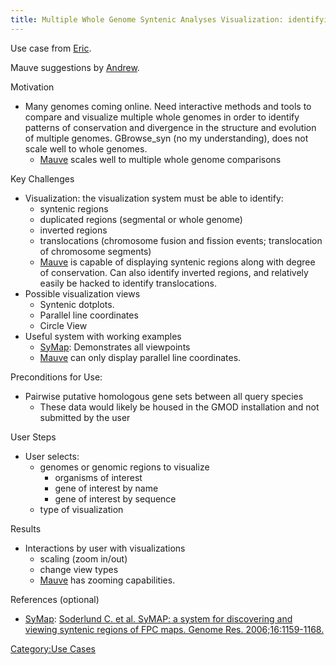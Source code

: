 ```yaml
---
title: Multiple Whole Genome Syntenic Analyses Visualization: identifying patterns of conservation and divergence across multiple whole genomes
---
```


Use case from [Eric](Eric "wikilink").

Mauve suggestions by [Andrew](Andrew "wikilink").

Motivation  

-   Many genomes coming online. Need interactive methods and tools to
    compare and visualize multiple whole genomes in order to identify
    patterns of conservation and divergence in the structure and
    evolution of multiple genomes. GBrowse\_syn (no my understanding),
    does not scale well to whole genomes.
    -   [Mauve](http://asap.ahabs.wisc.edu/mauve/index.php) scales well
        to multiple whole genome comparisons

Key Challenges  

-   Visualization: the visualization system must be able to identify:
    -   syntenic regions
    -   duplicated regions (segmental or whole genome)
    -   inverted regions
    -   translocations (chromosome fusion and fission events;
        translocation of chromosome segments)
    -   [Mauve](http://asap.ahabs.wisc.edu/mauve/index.php) is capable
        of displaying syntenic regions along with degree
        of conservation. Can also identify inverted regions, and
        relatively easily be hacked to identify translocations.
-   Possible visualization views
    -   Syntenic dotplots.
    -   Parallel line coordinates
    -   Circle View
-   Useful system with working examples
    -   [SyMap](http://symapdb.org): Demonstrates all viewpoints
    -   [Mauve](http://asap.ahabs.wisc.edu/mauve/index.php) can only
        display parallel line coordinates.

Preconditions for Use:  

-   Pairwise putative homologous gene sets between all query species
    -   These data would likely be housed in the GMOD installation and
        not submitted by the user

User Steps  

-   User selects:
    -   genomes or genomic regions to visualize
        -   organisms of interest
        -   gene of interest by name
        -   gene of interest by sequence
    -   type of visualization

Results  

-   Interactions by user with visualizations
    -   scaling (zoom in/out)
    -   change view types
    -   [Mauve](http://asap.ahabs.wisc.edu/mauve/index.php) has
        zooming capabilities.

References (optional)  

-   [SyMap](http://symapdb.org): [Soderlund C. et al. SyMAP: a system
    for discovering and viewing syntenic regions of FPC maps.
    Genome Res.
    2006;16:1159-1168.](http://bioinformatics.oxfordjournals.org/cgi/ijlink?linkType=ABST&journalCode=genome&resid=16/9/1159)

[Category:Use Cases](Category:Use_Cases "wikilink")
